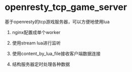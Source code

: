 # openresty_tcp_game_server
基于openresty的tcp游戏服务器，可以方便地使用lua

1. nginx配置成单个worker

2. 使用stream lua进行监听

3. 使用content_by_lua_file接收客户端数据连接

4. 结构服务器定时处理各种数据
